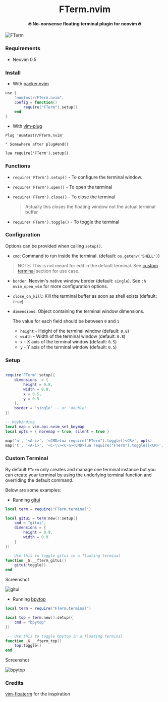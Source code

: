 <h1 align='center'>FTerm.nvim</h1>

<h4 align='center'>🔥 No-nonsense floating terminal plugin for neovim 🔥</h4>

![FTerm](https://user-images.githubusercontent.com/24727447/113905276-999bc580-97f0-11eb-9c01-347de0ff53c9.png "FTerm floating in the wind")

### Requirements

-   Neovim 0.5

### Install

-   With [packer.nvim](https://github.com/wbthomason/packer.nvim)

```lua
use {
    "numtostr/FTerm.nvim",
    config = function()
        require("FTerm").setup()
    end
}
```

-   With [vim-plug](https://github.com/junegunn/vim-plug)

```vim
Plug 'numtostr/FTerm.nvim'

" Somewhere after plug#end()

lua require('FTerm').setup()
```

### Functions

-   `require('FTerm').setup()` - To configure the terminal window.

-   `require('FTerm').open()` - To open the terminal

-   `require('FTerm').close()` - To close the terminal

    > Actually this closes the floating window not the actual terminal buffer

-   `require('FTerm').toggle()` - To toggle the terminal

### Configuration

Options can be provided when calling `setup()`.

-   `cmd`: Command to run inside the terminal. (default: `os.getenv('SHELL')`)

> NOTE: This is not meant for edit in the default terminal. See [custom terminal](#custom-terminal) section for use case.

-   `border`: Neovim's native window border (default: `single`). See `:h nvim_open_win` for more configuration options.

-   `close_on_kill`: Kill the terminal buffer as soon as shell exists (default: `true`)

-   `dimensions`: Object containing the terminal window dimensions.

    The value for each field should be between `0` and `1`

    -   `height` - Height of the terminal window (default: `0.8`)
    -   `width` - Width of the terminal window (default: `0.8`)
    -   `x` - X axis of the terminal window (default: `0.5`)
    -   `y` - Y axis of the terminal window (default: `0.5`)

### Setup

```lua

require'FTerm'.setup({
    dimensions  = {
        height = 0.8,
        width = 0.8,
        x = 0.5,
        y = 0.5
    },
    border = 'single' -- or 'double'
})

-- Keybinding
local map = vim.api.nvim_set_keymap
local opts = { noremap = true, silent = true }

map('n', '<A-i>', '<CMD>lua require("FTerm").toggle()<CR>', opts)
map('t', '<A-i>', '<C-\\><C-n><CMD>lua require("FTerm").toggle()<CR>', opts)
```

### Custom Terminal

By default `FTerm` only creates and manage one terminal instance but you can create your terminal by using the underlying terminal function and overriding the default command.

Below are some examples:

-   Running [gitui](https://github.com/extrawurst/gitui)

```lua
local term = require("FTerm.terminal")

local gitui = term:new():setup({
    cmd = "gitui",
    dimensions = {
        height = 0.9,
        width = 0.9
    }
})

 -- Use this to toggle gitui in a floating terminal
function _G.__fterm_gitui()
    gitui:toggle()
end
```

Screenshot

![gitui](https://user-images.githubusercontent.com/24727447/115375538-8541ca80-a1eb-11eb-90aa-b81803e591dc.png "gitui in a floating terminal")

-   Running [bpytop](https://github.com/aristocratos/bpytop)

```lua
local term = require("FTerm.terminal")

local top = term:new():setup({
    cmd = "bpytop"
})

 -- Use this to toggle bpytop in a floating terminal
function _G.__fterm_top()
    top:toggle()
end
```

Screenshot

![bpytop](https://user-images.githubusercontent.com/24727447/115376384-47917180-a1ec-11eb-9717-8dbf21465428.png "bpytop in floating terminal")

### Credits

[vim-floaterm](https://github.com/voldikss/vim-floaterm) for the inspiration
